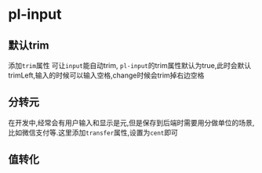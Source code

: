 # pl-input

## 默认trim

添加`trim`属性 可让`input`能自动trim, `pl-input`的trim属性默认为true,此时会默认trimLeft,输入的时候可以输入空格,change时候会trim掉右边空格

<demo-block>

<input-01></input-01>

<template v-slot:code>

<<< docs/demos/input/input-01.vue

</template>

</demo-block> 

## 分转元

在开发中,经常会有用户输入和显示是元,但是保存到后端时需要用分做单位的场景,比如微信支付等.这里添加`transfer`属性,设置为`cent`即可

<demo-block>

<input-02></input-02>

<template v-slot:code>

<<< docs/demos/input/input-02.vue

</template>

</demo-block> 

## 值转化

<demo-block>

<input-03></input-03>

<template v-slot:code>

<<< docs/demos/input/input-03.vue

</template>

</demo-block> 

<script setup>
import DemoBlock from '../components/DemoBlock.vue';
import Input01 from '../demos/input/input-01.vue';
import Input02 from '../demos/input/input-02.vue';
import Input03 from '../demos/input/input-03.vue'
</script>

